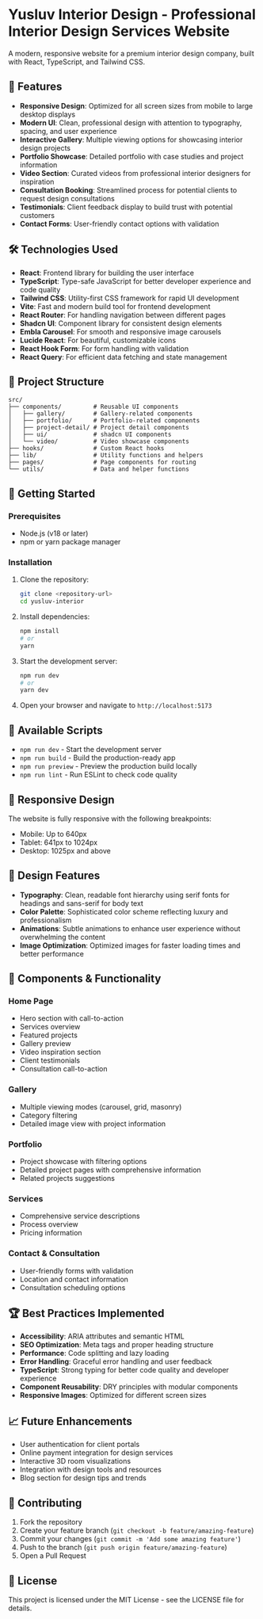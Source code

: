 
# Yusluv Interior Design - Professional Interior Design Services Website

A modern, responsive website for a premium interior design company, built with React, TypeScript, and Tailwind CSS.

## 🌟 Features

- **Responsive Design**: Optimized for all screen sizes from mobile to large desktop displays
- **Modern UI**: Clean, professional design with attention to typography, spacing, and user experience
- **Interactive Gallery**: Multiple viewing options for showcasing interior design projects
- **Portfolio Showcase**: Detailed portfolio with case studies and project information
- **Video Section**: Curated videos from professional interior designers for inspiration
- **Consultation Booking**: Streamlined process for potential clients to request design consultations
- **Testimonials**: Client feedback display to build trust with potential customers
- **Contact Forms**: User-friendly contact options with validation

## 🛠️ Technologies Used

- **React**: Frontend library for building the user interface
- **TypeScript**: Type-safe JavaScript for better developer experience and code quality
- **Tailwind CSS**: Utility-first CSS framework for rapid UI development
- **Vite**: Fast and modern build tool for frontend development
- **React Router**: For handling navigation between different pages
- **Shadcn UI**: Component library for consistent design elements
- **Embla Carousel**: For smooth and responsive image carousels
- **Lucide React**: For beautiful, customizable icons
- **React Hook Form**: For form handling with validation
- **React Query**: For efficient data fetching and state management

## 📂 Project Structure

```
src/
├── components/         # Reusable UI components
│   ├── gallery/        # Gallery-related components
│   ├── portfolio/      # Portfolio-related components
│   ├── project-detail/ # Project detail components
│   ├── ui/             # shadcn UI components
│   └── video/          # Video showcase components
├── hooks/              # Custom React hooks
├── lib/                # Utility functions and helpers
├── pages/              # Page components for routing
└── utils/              # Data and helper functions
```

## 🚀 Getting Started

### Prerequisites

- Node.js (v18 or later)
- npm or yarn package manager

### Installation

1. Clone the repository:
   ```bash
   git clone <repository-url>
   cd yusluv-interior
   ```

2. Install dependencies:
   ```bash
   npm install
   # or
   yarn
   ```

3. Start the development server:
   ```bash
   npm run dev
   # or
   yarn dev
   ```

4. Open your browser and navigate to `http://localhost:5173`

## 🔧 Available Scripts

- `npm run dev` - Start the development server
- `npm run build` - Build the production-ready app
- `npm run preview` - Preview the production build locally
- `npm run lint` - Run ESLint to check code quality

## 📱 Responsive Design

The website is fully responsive with the following breakpoints:
- Mobile: Up to 640px
- Tablet: 641px to 1024px
- Desktop: 1025px and above

## 🎨 Design Features

- **Typography**: Clean, readable font hierarchy using serif fonts for headings and sans-serif for body text
- **Color Palette**: Sophisticated color scheme reflecting luxury and professionalism
- **Animations**: Subtle animations to enhance user experience without overwhelming the content
- **Image Optimization**: Optimized images for faster loading times and better performance

## 🔄 Components & Functionality

### Home Page
- Hero section with call-to-action
- Services overview
- Featured projects
- Gallery preview
- Video inspiration section
- Client testimonials
- Consultation call-to-action

### Gallery
- Multiple viewing modes (carousel, grid, masonry)
- Category filtering
- Detailed image view with project information

### Portfolio
- Project showcase with filtering options
- Detailed project pages with comprehensive information
- Related projects suggestions

### Services
- Comprehensive service descriptions
- Process overview
- Pricing information

### Contact & Consultation
- User-friendly forms with validation
- Location and contact information
- Consultation scheduling options

## 🏆 Best Practices Implemented

- **Accessibility**: ARIA attributes and semantic HTML
- **SEO Optimization**: Meta tags and proper heading structure
- **Performance**: Code splitting and lazy loading
- **Error Handling**: Graceful error handling and user feedback
- **TypeScript**: Strong typing for better code quality and developer experience
- **Component Reusability**: DRY principles with modular components
- **Responsive Images**: Optimized for different screen sizes

## 📈 Future Enhancements

- User authentication for client portals
- Online payment integration for design services
- Interactive 3D room visualizations
- Integration with design tools and resources
- Blog section for design tips and trends

## 👥 Contributing

1. Fork the repository
2. Create your feature branch (`git checkout -b feature/amazing-feature`)
3. Commit your changes (`git commit -m 'Add some amazing feature'`)
4. Push to the branch (`git push origin feature/amazing-feature`)
5. Open a Pull Request

## 📄 License

This project is licensed under the MIT License - see the LICENSE file for details.
